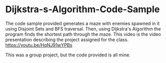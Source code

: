 # Dijkstra-s-Algorithm-Code-Sample
The code sample provided generates a maze with enemies spawned in it using Disjoint Sets and BFS traversal. Then, using Dijkstra's Algorithm the program finds the shortest path through the maze.
This video is the video presentation describing the project assigned for the class. https://youtu.be/HqNJ91wYPBs 

This was a group project, but the code provided is all mine.
